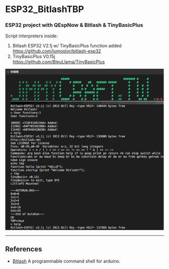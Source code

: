 # ESP32_BitlashTBP
### ESP32 project with QEspNow &amp; Bitlash &amp; TinyBasicPlus


Script interpreters inside: <br>
1) Bitlash ESP32 V2.1j w/ TinyBasicPlus function added<br>
   https://github.com/lumostor/bitlash-esp32<br>
2) TinyBasicPlus V0.15j <br>
   https://github.com/BleuLlama/TinyBasicPlus<br>
 
   
<img src="BitlashTBP.png">  <br>

---
## References
  - [Bitlash](http://bitlash.net/) A programmable command shell for arduino. <br>
